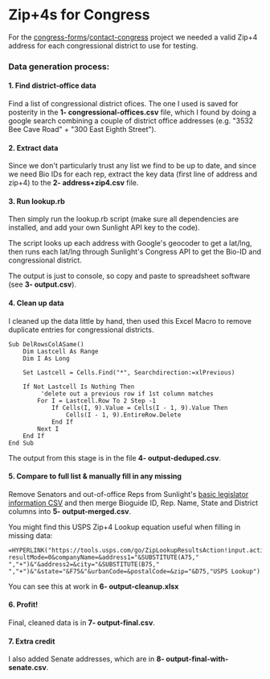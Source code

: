 Zip+4s for Congress
======================

For the [congress-forms](https://github.com/EFForg/congress-forms/)/[contact-congress](https://github.com/unitedstates/contact-congress/) project we needed a valid Zip+4 address for each congressional district to use for testing.

### Data generation process:

#### 1. Find district-office data

Find a list of congressional district ofices. The one I used is saved for posterity in the **1- congressional-offices.csv** file, which I found by doing a google search combining a couple of district office addresses (e.g. "3532 Bee Cave Road" + "300 East Eighth Street").

#### 2. Extract data

Since we don't particularly trust any list we find to be up to date, and since we need Bio IDs for each rep, extract the key data (first line of address and zip+4) to the **2- address+zip4.csv** file.

#### 3. Run lookup.rb

Then simply run the lookup.rb script (make sure all dependencies are installed, and add your own Sunlight API key to the code).

The script looks up each address with Google's geocoder to get a lat/lng, then runs each lat/lng through Sunlight's Congress API to get the Bio-ID and congressional district.

The output is just to console, so copy and paste to spreadsheet software (see **3- output.csv**).

#### 4. Clean up data

I cleaned up the data little by hand, then used this Excel Macro to remove duplicate entries for congressional districts.
```
Sub DelRowsColASame()
    Dim Lastcell As Range
    Dim I As Long
     
    Set Lastcell = Cells.Find("*", Searchdirection:=xlPrevious)
     
    If Not Lastcell Is Nothing Then
         'delete out a previous row if 1st column matches
        For I = Lastcell.Row To 2 Step -1
            If Cells(I, 9).Value = Cells(I - 1, 9).Value Then
                Cells(I - 1, 9).EntireRow.Delete
            End If
        Next I
    End If
End Sub
```
The output from this stage is in the file **4- output-deduped.csv**.

#### 5. Compare to full list & manually fill in any missing

Remove Senators and out-of-office Reps from Sunlight's [basic legislator information CSV](http://unitedstates.sunlightfoundation.com/legislators/legislators.csv) and then merge Bioguide ID, Rep. Name, State and District columns into **5- output-merged.csv**. 

You might find this USPS Zip+4 Lookup equation useful when filling in missing data:

```
=HYPERLINK("https://tools.usps.com/go/ZipLookupResultsAction!input.action?resultMode=0&companyName=&address1="&SUBSTITUTE(A75," ","+")&"&address2=&city="&SUBSTITUTE(B75," ","+")&"&state="&F75&"&urbanCode=&postalCode=&zip="&D75,"USPS Lookup")
```
You can see this at work in **6- output-cleanup.xlsx**

#### 6. Profit!
Final, cleaned data is in  **7- output-final.csv**.

#### 7. Extra credit
I also added Senate addresses, which are in **8- output-final-with-senate.csv**.
